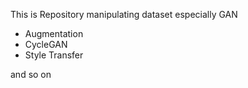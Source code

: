 This is Repository manipulating dataset especially GAN

- Augmentation
- CycleGAN
- Style Transfer

and so on
